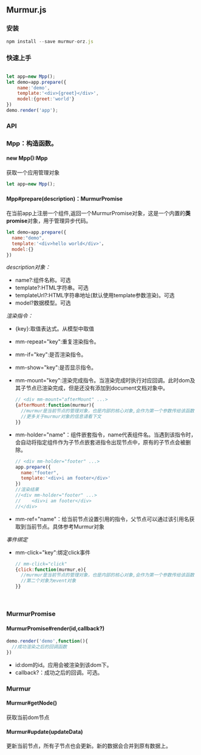 ## Murmur.js

### 安装

```javascript
npm install --save murmur-orz.js
```

### 快速上手

<pre></pre>

```javascript
let app=new Mpp();
let demo=app.prepare({
    name:'demo',
    template:'<div>{greet}</div>',
  	model:{greet:'world'}
})
demo.render('app');
```

### API

### Mpp：构造函数。

#### new Mpp():Mpp

获取一个应用管理对象

```javascript
let app=new Mpp();
```

#### Mpp#prepare(description)：MurmurPromise

在当前app上注册一个组件,返回一个MurmurPromise对象，这是一个内置的**类promise**对象，用于管理异步代码。

```javascript
let demo=app.prepare({
  name:"demo",
  template:'<div>hello world</div>'，
  model:{}
})
```

*description对象：*

- name?:组件名称。可选
- template?:HTML字符串。可选
- templateUrl?:HTML字符串地址(默认使用template参数渲染)。可选
- model?数据模型。可选

*渲染指令：*

- {key}:取值表达式。从模型中取值

- mm-repeat="key":重复渲染指令。

- mm-if="key":是否渲染指令。

- mm-show="key":是否显示指令。

- mm-mount="key":渲染完成指令。当渲染完成时执行对应回调。此时dom及其子节点已渲染完成，但是还没有添加到document文档对象中。

  ```javascript
  // <div mm-mount="afterMount" ...>
  {afterMount:function(murmur){
    //murmur是当前节点的管理对象，也是内部的核心对象,会作为第一个参数传给该函数
    //更多关于murmur对象的信息请看下文
  }}
  ```


- mm-holder="name"：组件嵌套指令，name代表组件名。当遇到该指令时，会自动将指定组件作为子节点嵌套进指令出现节点中，原有的子节点会被删除。

  ```javascript
  // <div mm-holder="footer" ...>
  app.prepare({
    name:"footer",
    template:'<div>i am footer</div>'
  })
  //渲染结果
  //<div mm-holder="footer" ...>
  //	<div>i am footer</div>
  //</div>
  ```


- mm-ref="name"：给当前节点设置引用的指令，父节点可以通过该引用名获取到当前节点。具体参考Murmur对象

*事件绑定*

- mm-click="key":绑定click事件

  ```javascript
  // mm-click="click"
  {click:function(murmur,e){
    //murmur是当前节点的管理对象，也是内部的核心对象,会作为第一个参数传给该函数
    //第二个对象为event对象
  }}
  ```

  ​

### MurmurPromise

#### MurmurPromise#render(id,callback?)

```javascript
demo.render('demo',function(){
  //成功渲染之后的回调函数
})
```

- id:dom的id。应用会被渲染到该dom下。
- callback?：成功之后的回调。可选。

### Murmur

#### Murmur#getNode()

获取当前dom节点

#### Murmur#update(updateData)

更新当前节点，所有子节点也会更新。新的数据会合并到原有数据上。